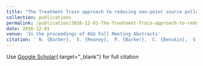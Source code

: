 ```yaml
---
title: "The Treatment Train approach to reducing non-point source pollution from agriculture"
collection: publications
permalink: /publication/2016-12-01-The-Treatment-Train-approach-to-reducing-non-point-source-pollution-from-agriculture
date: 2016-12-01
venue: 'In the proceedings of AGU Fall Meeting Abstracts'
citation: ' N. {Barber},  S. {Reaney},  P. {Barker},  C. {Benskin},  S. {Burke},  W. {Cleasby},  P. {Haygarth},  J. {Jonczyk},  G. {Owen},  M. {Snell}, &quot;The Treatment Train approach to reducing non-point source pollution from agriculture.&quot; In the proceedings of AGU Fall Meeting Abstracts, 2016.'
---
```

Use [Google Scholar](https://scholar.google.com/scholar?q=The+Treatment+Train+approach+to+reducing+non+point+source+pollution+from+agriculture){:target="_blank"} for full citation